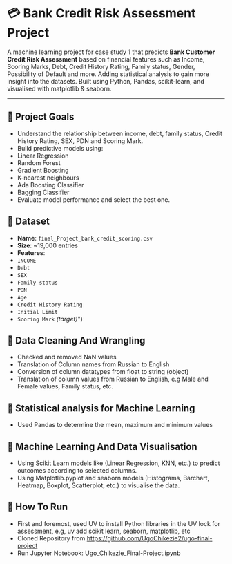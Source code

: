 # 💳 Bank Credit Risk Assessment Project

A machine learning project for case study 1 that predicts **Bank Customer Credit Risk Assessment** 
based on financial features such as Income, Scoring Marks, Debt, Credit History Rating, Family status, Gender, Possibility of Default and more.
Adding statistical analysis to gain more insight into the datasets.
Built using Python, Pandas, scikit-learn, and visualised with matplotlib & seaborn. 
    
---
    
## 📌 Project Goals
    
- Understand the relationship between income, debt, family status, Credit History Rating, SEX, PDN and Scoring Mark.
- Build predictive models using:
- Linear Regression
- Random Forest
- Gradient Boosting
- K-nearest neighbours
- Ada Boosting Classifier
- Bagging Classifier
- Evaluate model performance and select the best one.
    
## 📁 Dataset
    
- **Name**: `final_Project_bank_credit_scoring.csv`
- **Size**: ~19,000 entries
- **Features**: 
- `INCOME`
- `Debt`
- `SEX`
- `Family status`
- `PDN`
- `Age`
- `Credit History Rating`
- `Initial Limit`
- `Scoring Mark` *(target)*")

## 📁 Data Cleaning And Wrangling

- Checked and removed NaN values 
- Translation of Column names from Russian to English
- Conversion of column datatypes from float to string (object)
- Translation of column values from Russian to English, e.g Male and Female values, Family status, etc.
        
## 📁 Statistical analysis for Machine Learning
      
- Used Pandas to determine the mean, maximum and minimum values 

## 📁 Machine Learning And Data Visualisation
      
- Using Scikit Learn models like (Linear Regression, KNN, etc.) to predict outcomes according to selected columns.
- Using Matplotlib.pyplot and seaborn models (Histograms, Barchart, Heatmap, Boxplot, Scatterplot, etc.) to visualise the data.

## 📁 How To Run
      
- First and foremost, used UV to install Python libraries in the UV lock for assessment, e.g, uv add scikit learn, seaborn, matplotlib, etc
- Cloned Repository from https://github.com/UgoChikezie2/ugo-final-project
- Run Jupyter Notebook: Ugo_Chikezie_Final-Project.ipynb